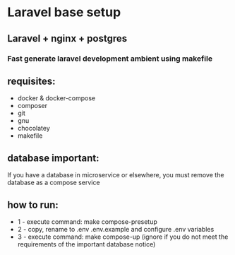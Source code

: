 <h1>Laravel base setup</h1>
<h2>Laravel + nginx + postgres</h2>
<h3>Fast generate laravel development ambient using makefile</h3>

<h2>requisites:</h2>

<ul>
<li>docker & docker-compose</li>
<li>composer</li>
<li>git</li>
<li>gnu</li>
<li>chocolatey</li>
<li>makefile</li>
</ul>

<h2>database important:</h2>
<p>If you have a database in microservice or elsewhere, you must remove the database as a compose service</p>

<h2>how to run:</h2>
<ul>
<li>1 - execute command: make compose-presetup</li>
<li>2 - copy, rename to .env .env.example and configure .env variables</li>
<li>3 - execute command: make compose-up (ignore if you do not meet the requirements of the important database notice)</li>
</ul>